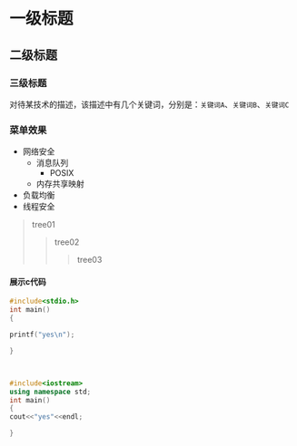 


# 一级标题

## 二级标题

### 三级标题



对待某技术的描述，该描述中有几个关键词，分别是：`关键词A`、`关键词B`、`关键词C`</br>

### 菜单效果

* 网络安全
	* 消息队列
		* POSIX
	* 内存共享映射
* 负载均衡
* 线程安全

> tree01
>> tree02
>>> tree03




#### 展示c代码
```c
#include<stdio.h>
int main()
{

printf("yes\n");

}




```

```cpp
#include<iostream>
using namespace std;
int main()
{
cout<<"yes"<<endl;

}

```

